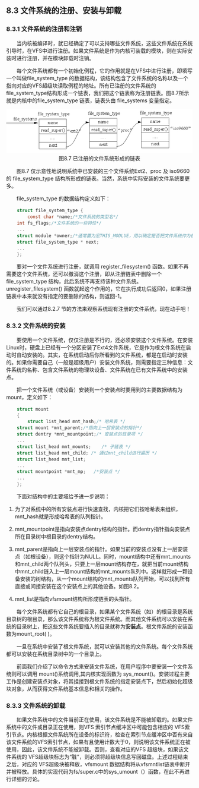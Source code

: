 ## 8.3 文件系统的注册、安装与卸载

### 8.3.1 文件系统的注册和注销

&emsp;&emsp;当内核被编译时，就已经确定了可以支持哪些文件系统，这些文件系统在系统引导时，在VFS中进行注册。如果文件系统是作为内核可装载的模块，则在实际安装时进行注册，并在模块卸载时注销。

&emsp;&emsp;每个文件系统都有一个初始化例程，它的作用就是在VFS中进行注册，即填写一个叫做file\_system\_type 的数据结构，该结构包含了文件系统的名称以及一个指向对应的VFS超级块读取例程的地址。所有已注册的文件系统的file\_system\_type结构形成一个链表，我们把这个链表称为注册链表。图8.7所示就是内核中的file\_system\_type 链表，链表头由 file\_systems 变量指定。

<div align=center>
<img src="图8_7.png" />  
</div>

<div align=center>
图8.7 已注册的文件系统形成的链表
</div>

&emsp;&emsp;图8.7 仅示意性地说明系统中已安装的三个文件系统Ext2、proc 及 iso9660 的 file\_system\_type 结构所形成的链表。当然，系统中实际安装的文件系统要更多。

&emsp;&emsp;file\_system\_type 的数据结构定义如下：
```c
    struct file_system_type {
        const char *name;/*文件系统的类型名*/
	int fs_flags;/*文件系统的一些特性*/
	...
	struct module *owner;/*通常置为宏THIS_MODLUE，用以确定是否把文件系统作为模块来安装*/
	struct file_system_type * next;
	...
    };
```
&emsp;&emsp;要对一个文件系统进行注册，就调用 register\_filesystem() 函数。如果不再需要这个文件系统，还可以撤消这个注册，即从注册链表中删除一个file\_system\_type
结构，此后系统不再支持该种文件系统。unregister\_filesystem() 函数就起这个作用的，它在执行成功后返回0，如果注册链表中本来就没有指定的要删除的结构，则返回-1。

&emsp;&emsp;我们可以通过8.2.7 节的方法来观察系统现有注册的文件系统，现在动手吧！

### 8.3.2 文件系统的安装

&emsp;&emsp;要使用一个文件系统，仅仅注册是不行的，还必须安装这个文件系统。在安装Linux时，硬盘上已经有一个分区安装了Ext4文件系统，它是作为根文件系统在启动时自动安装的。其实，在系统启动后你所看到的文件系统，都是在启动时安装的。如果你需要自己（一般是超级用户）安装文件系统，则需要指定三种信息：文件系统的名称、包含文件系统的物理块设备、文件系统在已有文件系统中的安装点。

&emsp;&emsp;把一个文件系统（或设备）安装到一个安装点时要用到的主要数据结构为mount，定义如下：
```c
    struct mount
    {
        struct list_head mnt_hash;/* 哈希表 */
	struct mount *mnt_parent;/*指向上一层安装点的指针*/
	struct dentry *mnt_mountpoint;/* 安装点的目录项 */
	...
	struct list_head mnt_mounts;	/* 子链表 */
	struct list_head mnt_child;	/* 通过mnt_child进行遍历 */
	struct list_head mnt_list;
	...
	struct mountpoint *mnt_mp;	 /*安装点 */
	...
    };
```
&emsp;&emsp;下面对结构中的主要域给予进一步说明：

1.  为了对系统中的所有安装点进行快速查找，内核把它们按哈希表来组织，mnt\_hash就是形成哈希表的队列指针。

2.  mnt\_mountpoint是指向安装点dentry结构的指针。而dentry指针指向安装点所在目录树中根目录的dentry结构。

3.  mnt\_parent是指向上一层安装点的指针。如果当前的安装点没有上一层安装点（如根设备），则这个指针为NULL。同时，mount结构中还有mnt\_mounts和mnt\_child两个队列头，只要上一层mount结构存在，就把当前mount结构中mnt\_child链入上一层mount结构的mnt\_mounts队列中。这样就形成一颗设备安装的树结构，从一个mount结构的mnt\_mounts队列开始，可以找到所有直接或间接安装在这个安装点上的其他设备。如图8.2。

4.  mnt\_list是指向vfsmount结构所形成链表的头指针。

&emsp;&emsp;每个文件系统都有它自己的根目录，如果某个文件系统（如）的根目录是系统目录树的根目录，那么该文件系统称为根文件系统。而其他文件系统可以安装在系统的目录树上，把这些文件系统要插入的目录就称为**安装点**。根文件系统的安装函数为mount\_root(
)。

&emsp;&emsp;一旦在系统中安装了根文件系统，就可以安装其他的文件系统。每个文件系统都可以安装在系统目录树中的一个目录上。

&emsp;&emsp;前面我们介绍了以命令方式来安装文件系统，在用户程序中要安装一个文件系统则可以调用 mount()系统调用,其内核实现函数为 sys\_mount()。安装过程主要工作是创建安装点对象，将其挂接到根文件系统的指定安装点下，然后初始化超级块对象，从而获得文件系统基本信息和相关的操作。

### 8.3.3 文件系统的卸载

&emsp;&emsp;如果文件系统中的文件当前正在使用，该文件系统是不能被卸载的。如果文件系统中的文件或目录正在使用，则VFS 索引节点缓冲区中可能包含相应的 VFS索引节点。内核根据文件系统所在设备的标识符，检查在索引节点缓冲区中否有来自该文件系统的VFS索引节点，如果有且使用计数大于0，则说明该文件系统正在被使用，因此，该文件系统不能被卸载。否则，查看对应的VFS 超级块，如果该文件系统的 VFS超级块标志为“脏”，则必须将超级块信息写回磁盘。上述过程结束之后，对应的 VFS超级块被释放，vfsmount 数据结构将从vfsmntlist链表中断开并被释放。具体的实现代码为fs/super.c中的sys\_umount（）函数，在此不再进行详细的讨论。

